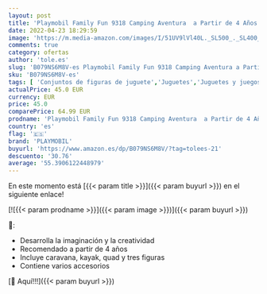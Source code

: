 ```yaml
---
layout: post
title: 'Playmobil Family Fun 9318 Camping Aventura  a Partir de 4 Años [Exclusivo]'
date: 2022-04-23 18:29:59
image: 'https://m.media-amazon.com/images/I/51UV9lVl40L._SL500_._SL400_.jpg'
comments: true
category: ofertas
author: 'tole.es'
slug: 'B079NS6M8V-es Playmobil Family Fun 9318 Camping Aventura a Partir de 4...'
sku: 'B079NS6M8V-es'
tags: [ 'Conjuntos de figuras de juguete','Juguetes','Juguetes y juegos','Muñecos y figuras','playmobil','🇪🇸', ]
actualPrice: 45.0 EUR
currency: EUR
price: 45.0
comparePrice: 64.99 EUR
prodname: 'Playmobil Family Fun 9318 Camping Aventura  a Partir de 4 Años [Exclusivo]'
country: 'es'
flag: '🇪🇸'
brand: 'PLAYMOBIL'
buyurl: 'https://www.amazon.es/dp/B079NS6M8V/?tag=tolees-21'
descuento: '30.76'
average: '55.3906122448979'
---
```


En este momento está [{{< param title >}}]({{< param buyurl >}}) en el siguiente enlace!

[![{{< param prodname >}}]({{< param image >}})]({{< param buyurl >}})

🔎:

- Desarrolla la imaginación y la creatividad
- Recomendado a partir de 4 años
- Incluye caravana, kayak, quad y tres figuras
- Contiene varios accesorios

[🛒 Aquí!!!]({{< param buyurl >}})
